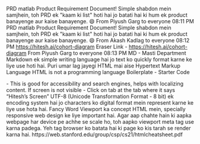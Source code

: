 PRD matlab Product Requirement Document! Simple shabdon mein samjhein, toh PRD ek "kaam ki list" hoti hai jo batati hai ki hum ek product banayenge aur kaise banayenge. 😄
From Piyush Garg to everyone 08:11 PM
PRD matlab Product Requirement Document! Simple shabdon mein samjhein, toh PRD ek "kaam ki list" hoti hai jo batati hai ki hum ek product banayenge aur kaise banayenge. 😄
From Akash Kadlag to everyone 08:12 PM
https://hitesh.ai/cohort-diagram
Eraser Link - https://hitesh.ai/cohort-diagram
From Piyush Garg to everyone 08:13 PM
MD - Masti Department
Markdown ek simple writing language hai jo text ko quickly format karne ke liye use hoti hai.
Puri umar lag jayegi HTML mai aise
Hypertext Markup Language
HTML is not a programming language
Boilerplate - Starter Code
<html lang="en"></html> - This is good for accessibility and search engines, helps with localizing content.
If screen is not visible - Click on tab at the tab where it says “Hitesh’s Screen”
UTF-8 (Unicode Transformation Format - 8 bit) ek encoding system hai jo characters ko digital format mein represent karne ke liye use hota hai.
Fancy Word
Viewport ka concept HTML mein, specially responsive web design ke liye important hai.
Agar aap chahte hain ki aapka webpage har device pe achhe se scale ho, toh aapko viewport meta tag use karna padega. Yeh tag browser ko batata hai ki page ko kis tarah se render karna hai.
https://web.stanford.edu/group/csp/cs21/htmlcheatsheet.pdf

